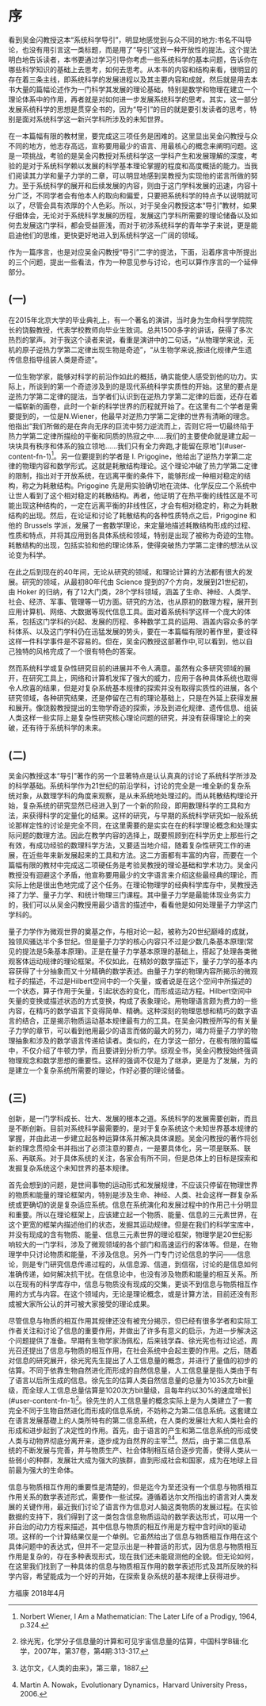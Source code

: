 # 序
看到吴金闪教授这本“系统科学导引”，明显地感觉到与众不同的地方:书名不叫导论，也没有用引言这一类标题，而是用了“导引”这样一种开放性的提法。这个提法明白地告诉读者，本书要通过学习引导你考虑一些系统科学的基本问题，告诉你在哪些科学知识的基础上去思考，如何去思考。从本书的内容和结构来看，很明显的存在着三条主线，即系统科学的发展进程以及其主要内容和成就，然后就是用去本书大量的篇幅论述作为一门科学其发展的理论基础，特别是数学和物理在建立一个理论体系中的作用，再者就是对如何进一步发展系统科学的思考。其实，这一部分发展系统科学的思想是贯穿全书的，因为“导引”的目的就是要引发读者的思考，特别是面对系统科学这一新兴学科所涉及的未知世界。

在一本篇幅有限的教材里，要完成这三项任务是困难的。这里显出吴金闪教授与众不同的地方，他志存高远，宣称要用最少的语言、用最核心的概念来阐明问题。这是一项挑战，考验的是吴金闪教授对系统科学这一学科产生和发展理解的深度，考验的是对于系统科学赖以发展的科学基本理论掌握的程度和高度概括的能力。当我们阅读其力学和量子力学的二章，可以明显地感到吴教授为实现他的诺言所做的努力。至于系统科学的展开和后续发展的内容，则由于这门学科发展的迅速，内容十分广泛，不同学者会有他本人的取向和偏爱，只要把系统科学的特点予以说明就可以了，尽管会具有浓厚的个人色彩。所以，对于吴金闪教授这本“导引”教材，如果仔细体会，无论对于系统科学发展的历程，发展这门学科所需要的理论储备以及如何去发展这门学科，都会受益匪浅，而对于初涉系统科学的青年学子来说，更是能启迪他们的思维，更快更好地进入到系统科学这一广阔的领域。

作为一篇序言，也是对应吴金闪教授“导引”二字的提法，下面，沿着序言中所提出的三个问题，提出一些看法，作为一种意见参与讨论，也可以算作序言的一个延伸部分。

## (一)
在2015年北京大学的毕业典礼上，有一个著名的演讲，当时身为生命科学学院院长的饶毅教授，代表学校教师向毕业生致词。总共1500多字的讲话，获得了多次热烈的掌声。对于我这个读者来说，看重是演讲中的二句话，“从物理学来说，无机的原子逆热力学第二定律出现生物是奇迹”，“从生物学来说,按进化规律产生遗传信息指导组装人类是奇迹”。

一位生物学家，能够对科学的前沿作如此的概括，确实能使人感受到他的功力。实际上，所谈到的第一个奇迹涉及到的是现代系统科学实质性的开始。这里的要点是逆热力学第二定律的提法，当学者们认识到在逆热力学第二定律的后面，还存在着一幅崭新的画卷，此时一个新的科学世界的历程就开始了。在这里有二个学者是需要提到的，一位是N.Wiener，他最早对逆热力学第二定律的世界有清晰的理念。他指出“我们所做的是在奔向无序的巨流中努力逆流而上，否则它将一切最终陷于热力学第二定律所描绘的平衡和同质的热寂之中......我们的主要使命就是建立起一块块具有秩序和体系的独立领地......我们只有全力奔跑,才能留在原地”](#user-content-fn-1)[^1]。另一位要提到的学者是 I. Prigogine，他给出了逆热力学第二定律的物理内容和数学形式。这就是耗散结构理论。这个理论冲破了热力学第二定律的限制，指出对于开放系统，在远离平衡的条件下，能够形成一种相对稳定的结构，称之为耗散结构。Prigogine 先是用实验确切地在流体、化学反应二个系统中让世人看到了这个相对稳定的耗散结构。再者，他证明了在热平衡的线性区是不可能出现这种结构的，一定在远离平衡的非线性区，才会有相对稳定的，称之为耗散结构的出现。然后，在论证和讨论了耗散结构的各种性质特点之后，Prigogine 和他的 Brussels 学派，发展了一套数学理论，来定量地描述耗散结构形成的过程、性质和特点，并将其应用到各具体系统和领域，特别是出现了被称为奇迹的生物。耗散结构的出现，包括实验和他的理论体系，使得突破热力学第二定律的想法从议论变为科学。

在此之后到现在的40年间，无论从研究的领域，和理论计算的方法都有很大的发展。研究的领域，从最初80年代由 Science 提到的7个方向，发展到21世纪初，由 Hoker 的归纳，有了12大门类，28个学科领域，涵盖了生命、神经、人类学、社会、经济、军事、管理等一切方面。研究的方法，也从原初的数理方程，展开到应用计算机、网络、大数据等现代信息工具。面对着系统科学这样一个庞大的体系，包括这门学科的兴起、发展的历程、多种数学工具的运用、涵盖内容众多的学科体系、以及这门学科仍在迅猛发展的势头，要在一本篇幅有限的著作里，要诠释这样一件科学事件是不容易的。但在，吴金闪教授这部著作中,可以看到，他以自己独特的风格完成了一个很有特色的答案。

然而系统科学或复杂性研究目前的进展并不令人满意。虽然有众多研究领域的展开，在研究工具上，网络和计算机发挥了强大的威力，应用于各种具体系统也取得令人欣喜的结果，但是对复杂系统基本规律的探索并没有取得实质性的进展，各个研究领域，各种研究结果，还是停留在己有的理论基础上，只是在外延上获得发展和展开。像饶毅教授提出的生物学奇迹的探索，涉及到进化规律、遗传信息、组装人类这样一些实际上是复杂性研究核心理论问题的研究，并没有获得理论上的突破，还有待于系统科学的未来。

## (二)

吴金闪教授这本“导引”著作的另一个显著特点是认认真真的讨论了系统科学所涉及的科学基础。系统科学作为21世纪的前沿学科，讨论的完全是一堆全新的复杂系统对象，从数理学科的角度来观察，是从未系统地处理过的。而从耗散结构理论开始，复杂系统的研究显然已经进入到了一个新的阶段，即用数理科学的工具和方法，来获得科学的定量化的结果。这样的研究，与早期的系统科学研究如一般系统论那样定性的讨论是完全不同，在这里需要的是实实在在的科学理论概念和处理实际问题的数理方法。因此在教学内容的选择上，既要照顾到在科学历史上那些行之有效，有成功经验的数理科学方法，又要适当地介绍，随着复杂性研究工作的进展，在近些年来新发展起来的工具和方法。这二方面都有丰富的内容，而要在一个篇幅有限的教材中完成这二项硬任务是考验吴教授的理论基础和学术功力。吴金闪教授没有迴避这个矛盾，他宣称要用最少的文字语言来介绍这些最经典的理论，而实际上他是很出色地完成了这个任务。在理论物理学的经典科学库存中，吴教授选择了力学、量子力学、和统计物理三门课程。其中量子力学是最能体现业务实力的，我们可以从吴金闪教授用最少语言的描述中，看看他是如何处理量子力学这门学科的。

量子力学作为微观世界的奠基之作，与相对论一起，被称为20世纪巅峰的成就，独领风骚达半个多世纪。但是量子力学的核心内容只不过是少数几条基本原理(常见的提法是5条基本原理)。正是在量子力学基本原理的基础上，搭起了处理各类微观客体运动规律的理论框架。不仅如此，在精妙的数学描述下，量子力学的基本内容获得了十分抽象而又十分精确的数学表述。由量子力学的物理内容所揭示的微观粒子的描述，不过是Hilbert空间中的一个矢量，或者说是在这个空间中所描述的一个状态，算子作用于矢量，引起状态的变化，而形成运动方程。Hilbert空间中矢量的变换或描述状态的方式变换，构成了表象理论。用物理语言颇为费力的一些内容，在精巧的数学语言下变得简单、精确。这种深刻的物理思想和精巧的数字语言的结合，正是揭示物质运动基本规律最有力的工具。在吴金闪教授所写的有关量子力学的章节，可以看到他用最少的语言而做的最大的努力，竭力将量子力学的物理抽象和涉及的数学语言传递给读者。类似的，在力学这一部分，在极有限的篇幅中，不仅介绍了牛顿力学，而且要讲到分析力学。综观全书，吴金闪教授始终强调物理观念和数学思想的重要性。这样的强调不仅是为了继承，更是为了发展，为的是建立一个复杂系统所需要的理论，作好必要的理论储备。

## (三)
创新，是一门学科成长、壮大、发展的根本之道。系统科学的发展需要创新，而且是不断创新。目前对系统科学最需要的，是对于复杂系统这个未知世界基本规律的掌握，并由此进一步建立起各种运算体系并解决具体课题。吴金闪教授的著作将创新的理念贯彻全书并指出了必须注意的要点，一是要具体化，另一项是联系、联系、再联系。对于具体系统的关注，各家会有所不同，但是总体上的目标是探索和发掘复杂系统这个未知世界的基本规律。

首先会想到的问题，是世间事物的运动形式和发展规律，不应该只停留在物理世界的物质和能量的理论框架内，特别是涉及生命、神经、人类、社会这样一群复杂系统或更确切的说是复杂适应系统。信息在系统演化和发展过程中的作用己十分明显和重要。所以在理论框架上，应该建立起一个物质、能量、信息的三元素世界，在这个更宽的框架内描述他们的状态，发掘其运动规律。但是在我们的科学宝库中，并没有现成的含有物质、能量、信息三元素世界的理论框架，物理学是20世纪影响较大的一门学科，涉及了微观领域的各个部门和高速运行的客体等。但是，在物理学中只讨论物质和能量，不涉及信息。另外一门专门讨论信息的学问——信息论，则是专门研究信息传递过程的，从信息源、信道，到信宿，讨论的是信息如何准确传递，如何解决抗干扰。在信息论中，也没有涉及物质和能量的相互关系。所以在现有的科学库存中，信息与物质没有现成的交集，更谈不到信息与物质相互作用的方式与内容。在这个领域内，无论是理论概念，或是计算方法，目前还没有形成被大家所公认的并可被大家接受的理论成果。

尽管信息与物质的相互作用其规律还没有被充分揭示，但已经有很多学者和实际工作者关注和讨论了信息的重要作用，并做出了许多有意义的启示，为进一步解决这个问题提供了准备。早期有生物学家汤佩松，后来钱学森、徐光宪也有过论述，周光召还提出了信息与物质的相互作用，在社会系统中会起主要的作用。之后，随着对信息的研究展开，徐光宪先生提出了人工信息量的概念，并进行了量值的初步的估算。不同于依靠生物自然进化而形成的自然信息量，人工信息量是指人类由于有了语言以后所生成的信息。徐先生的估算人类自然信息量的总量为1035次方bit量级，而全球人工信息总量估算是1020次方bit量级，且每年约以30%的速度增长](#user-content-fn-1)[^2]。徐先生的人工信息量的概念实际上是为人类建立了一套完全不同于生物自然进化而形成的信息系统，不妨称之为第二信息系统。这套建立在语言发展基礎上的人类所特有的第二信息系统，在人类的发展壮大和人类社会的形成和进步起到了决定性的作用。首先，由于语言的产生和第二信息系统的形成使人类与动物界彻底分离开来，逐步成为自然界的主宰[^3][^4]。然后，由于第二信息系统的不断发展与完善，并与物质生产、社会体制相互结合逐步完善，使得人类从一些弱小的种群，发展壮大成为强大的族群，直到形成社会和国家，成为在地球上目前最为强大的生命体。

信息与物质相互作用的重要性是清楚的，但是迄今为至还没有一个信息与物质相互作用关系的数学表述形式，需要作一些试探。遵循着达尔文所指出的语言对人类发展的关键作用，最近我们讨论了语言作为信息对人脑这类物质的发展过程。在实验数据的支持下，我们得到了这一类包含信息物质运动的数学表达形式，可以用一个非自治的动力方程来描述，其中信息与物质的相互作用是方程中含时间t的驱动项。这样的一个计算结果仅是一个单例。它虽然给出了信息与物质相互作用在这个具体问题中的表达式，但并不一定显示出是一种普适的形式，因为信息与物质相互作用是复杂的，存在多种表现形式，现在我们还未能窥测他的全貌。但无论如何，在这里我们找到了一种具体的信息与物质相互作用的数学表述形式及其所反映的科学内容，希望能成为一个好的开始，在探索复杂系统的基本规律上获得进步。

方福康
2018年4月


[^1]: Norbert Wiener, I Am a Mathematician: The Later Life of a Prodigy, 1964, p.324.

[^2]: 徐光宪，化学分子信息量的计算和可见宇宙信息量的估算，中国科学B辑:化学，2007年，第37卷，第4期:313-317.

[^3]: 达尔文，《人类的由来》，第三章，1887.

[^4]: Martin A. Nowak，Evolutionary Dynamics，Harvard University Press，2006.